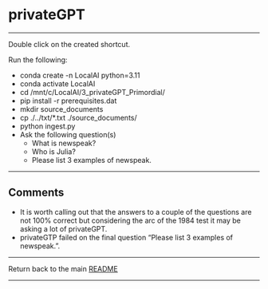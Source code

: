 # privateGPT

----

Double click on the created shortcut. 

Run the following:
- conda create -n LocalAI python=3.11
- conda activate LocalAI
- cd /mnt/c/LocalAI/3_privateGPT_Primordial/
- pip install -r prerequisites.dat
- mkdir source_documents
- cp ./../txt/*.txt ./source_documents/
- python ingest.py
- Ask the following question(s)
    - What is newspeak? 
    - Who is Julia?
    - Please list 3 examples of newspeak.    

----

## Comments

- It is worth calling out that the answers to a couple of the questions are not 100% correct but considering the arc of the 1984 test it may be asking a lot of privateGPT. 
- privateGTP failed on the final question “Please list 3 examples of newspeak.”. 

----

Return back to the main [README](./../README.md)

----
